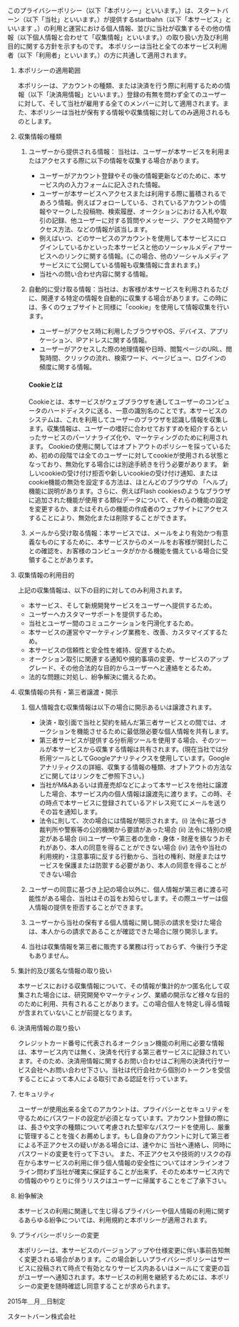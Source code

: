   このプライバシーポリシー（以下「本ポリシー」といいます。）は、スタートバーン（以下「当社」といいます。）が提供するstartbahn（以下「本サービス」といいます
。）の利用と運営における個人情報、並びに当社が収集するその他の情報（以下個人情報と合わせて「収集情報」といいます。）の取り扱い方及び利用目的に関する方針を示すものです。
  本ポリシーは当社と全ての本サービス利用者（以下「利用者」といいます。）の方に共通して適用されます。

1. 本ポリシーの適用範囲

    本ポリシーは、アカウントの種類、または決済を行う際に利用するための情報（以下「決済用情報」といいます。）登録の有無を問わず全てのユーザーに対して、そして当社が雇用する全てのメンバーに対して適用されます。また、本ポリシーは当社が保有する情報や収集情報に対してのみ適用されるものとします。

2. 収集情報の種類

    1. ユーザーから提供される情報： 当社は、ユーザーが本サービスを利用またはアクセスする際に以下の情報を収集する場合があります。
        * ユーザーがアカウント登録やその後の情報更新などのために、本サービス内の入力フォームに記入された情報。
        * ユーザーが本サービスへアクセスまたは利用する際に蓄積されるであろう情報。例えばフォローしている、されているアカウントの情報やマークした投稿物、検索履歴、オークションにおける入札や取引の記録、他ユーザーに対する質問やメッセージ、アクセス時間やアクセス方法、などの情報が該当します。
        * 例えばいつ、どのサービスのアカウントを使用して本サービスにログインしているかといった本サービスと他のソーシャルメディアサービスへのリンクに関する情報。(この場合、他のソーシャルメディアサービスにて公開している情報も収集情報に含まれます。)
        * 当社への問い合わせ内容に関する情報。
    2. 自動的に受け取る情報：当社は、お客様が本サービスを利用されるたびに、関連する特定の情報を自動的に収集する場合があります。この時には、多くのウェブサイトと同様に「cookie」を使用して情報収集を行います。
        * ユーザーがアクセス時に利用したブラウザやOS、デバイス、アプリケーション、IPアドレスに関する情報。
        * ユーザーがアクセスした際の地理情報や日時、閲覧ページのURL、閲覧時間、クリックの流れ、検索ワード、ページビュー、ログインの頻度に関する情報。

        #### Cookieとは
        Cookieとは、本サービスがウェブブラウザを通してユーザーのコンピュータのハードディスクに送る、一意の識別名のことです。本サービスのシステムは、これを利用してユーザーのブラウザを認識し情報を収集します。収集情報は、ユーザーの嗜好に合わせておすすめを紹介するといったサービスのパーソナライズ化や、マーケティングのために利用されます。
        Cookieの使用に関してはオプトアウトのポリシーを採っているため、初めの段階では全てのユーザーに対してcookieが使用される状態となっており、無効化する場合には別途手続きを行う必要があります。
        新しいcookieの受け付け拒否や新しいcookieの受け付け通知、またはcookie機能の無効を設定する方法は、ほとんどのブラウザの 「ヘルプ」機能に説明があります。さらに、例えばFlash cookiesのようなブラウザに追加された機能が使用する類似データについて、それらの機能の設定を変更するか、またはそれらの機能の作成者のウェブサイトにアクセスすることにより、無効化または削除することができます。

    3. メールから受け取る情報：本サービスでは、メールをより有効かつ有意義なものにするために、本サービスからのメールをお客様が開封したことの確認を、お客様のコンピュータがかかる機能を備えている場合に受領することがあります。


3. 収集情報の利用目的

    上記の収集情報は、以下の目的に対してのみ利用されます。
      * 本サービス、そして新規開発サービスをユーザーへ提供するため。
      * ユーザーへカスタマーサポートを提供するため。
      * 当社とユーザー間のコミュニケーションを円滑化するため。
      * 本サービスの運営やマーケティング業務を、改善、カスタマイズするため。
      * 本サービスの信頼性と安全性を維持、促進するため。
      * オークション取引に関連する通知や規約事項の変更、サービスのアップグレード、その他合法的な目的からユーザーへと連絡をとるため。
      * 法的な問題に対処し、紛争解決に備えるため。

4. 収集情報の共有・第三者譲渡・開示

    1. 個人情報含む収集情報は以下の場合に開示あるいは譲渡されます。
        * 決済・取引面で当社と契約を結んだ第三者サービスとの間では、オークションを機能させるために最低限必要な個人情報を共有します。
        * 第三者サービスが提供する分析用ツールを使用する場合、そのツールが本サービスから収集する情報は共有されます。(現在当社では分析用ツールとしてGoogleアナリティクスを使用しています。Googleアナリティクスの詳細、収集する情報の種類、オプトアウトの方法などに関してはリンクをご参照下さい。)
        * 当社がM&Aあるいは資産売却などによって本サービスを他社に譲渡した場合、本サービス内の個人情報は譲渡先に渡ります。この時、その時点で本サービスに登録されているアドレス宛てにメールを送りその旨を通知します。
        * 法令に則して、次の場合には情報が開示されます。(i) 法令に基づき裁判所や警察等の公的機関から要請があった場合 (ii) 法令に特別の規定がある場合 (iii)ユーザーや第三者の生命・身体・財産を損なうおそれがあり、本人の同意を得ることができない場合 (iv) 法令や当社の利用規約・注意事項に反する行動から、当社の権利、財産またはサービスを保護または防禦する必要があり、本人の同意を得ることができない場合

    2. ユーザーの同意に基づき上記の場合以外に、個人情報が第三者に渡る可能性がある場合、当社はその旨をお知らせします。その際ユーザーは個人情報の提供を拒否することができます。

    3. ユーザーから当社の保有する個人情報に関し開示の請求を受けた場合は、本人からの請求であることが確認できた場合に限り開示します。

    4. 当社は収集情報を第三者に販売する業務は行っておらず、今後行う予定もありません。


5. 集計的及び匿名な情報の取り扱い

   本サービスにおける収集情報について、その情報が集計的かつ匿名化して収集された場合には、研究開発やマーケティング、業績の開示など様々な目的のために利用、共有されることがあります。この場合個人を特定し得る情報が含まれていないことが前提となります。

6. 決済用情報の取り扱い

   クレジットカード番号に代表されるオークション機能の利用に必要な情報は、本サービス内では無く、決済を代行する第三者サービスに記録されています。そのため、決済用情報に関するお問い合わせはご利用の決済代行サービス会社へお問い合わせ下さい。当社は代行会社から個別のトークンを受信することによって本人による取引である認証を行っています。

7. セキュリティ

   ユーザーが使用出来る全てのアカウントは、プライバシーとセキュリティを守るためにパスワードの設定が必須となっています。アカウント登録の際には、長さや文字の種類について考慮された堅牢なパスワードを使用し、厳重に管理することを強くお薦めします。もし自身のアカウントに対して第三者による不正アクセスの疑いがある場合には、速やかに 当社へ連絡し、同時にパスワードの変更を行って下さい。
   また、不正アクセスや技術的リスクの存在から本サービスの利用に伴う個人情報の安全性についてはオンラインオフライン問わず当社が確実に保証することが出来ず、そのため本サービス内での情報のやりとりに伴うリスクはユーザーに帰属することをご了承下さい。

8. 紛争解決

   本サービスの利用に関連して生じ得るプライバシーや個人情報の利用に関するあらゆる紛争については、利用規約と本ポリシーが適用されます。

9. プライバシーポリシーの変更

   本ポリシーは、本サービスのバージョンアップや仕様変更に伴い事前告知無く変更される場合があります。この場合新しいプライバシーポリシーはサービスに投稿されて時点で有効となりサービス内あるいはメールにて変更の旨がユーザーへ通知されます。本サービスの利用を継続するためには、本ポリシーの変更を随時確認し同意することが求められます。


2015年＿月＿日制定


スタートバーン株式会社
